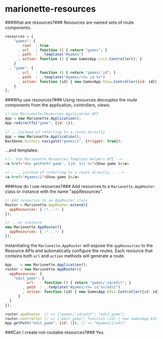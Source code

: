 marionette-resources
====================

###What are resources?###
Resources are named sets of route components.

```js
resources = {
    "games": {
        root  : true
      , url   : function () { return "games"; }
      , path  : _.template("#games")
      , action: function () { new GamesApp.List.Controller(); }
    }
  , "game": {
      , url   : function () { return "games/:id"; }
      , path  : _.template("#games/<%= id %>")
      , action: function (id) { new GamesApp.Show.Controller({id: id}); }
    }
};
```

###Why use resources?###
Using resources decouples the route components from the application, controllers, views:

```js
// Use Marionette.Resources Application API
App = new Marionette.Application();
App.redirectTo("game", {id: 1});
    
// ...instead of referring to a route directly
App = new Marionette.Application();
Backbone.history.navigate("games/1", {trigger: true});
```
...and templates:

```html
<!-- Use Marionette.Resources Template Helpers API -->
<a href="<%= getPath('game', {id: 1}) %>">Show game 1</a>

<!-- ...instead of referring to a route directly... -->
<a href="#games/1">Show game 1</a>
```

###How do I use resources?###
Add resources to a `Marionette.AppRouter` class or instance with the name "appResources".

```js
// Add resources to an AppRouter class
Router = Marionette.AppRouter.extend({
  appResources: { /*...*/ }
});

// ...or instance
new Marionette.AppRouter({
  appResources: { /*...*/ }
});

```

Instantiating the `Marionette.AppRouter` will expose the `appResources` to the Resource APIs and automatically configure the routes. Each resource that contains both `url` and `action` methods will generate a route.

```js
App    = new Marionette.Application();
router = new Marionette.AppRouter({
  appResources: {
    "edit_game": {
          url   : function () { return "games/:id/edit"; }
        , path  : _.template("#games/<%= id %>/edit")
        , action: function (id) { new GamesApp.Edit.Controller({id: id}); }
      }
  }
});

router.appRoutes  // => {"games/:id/edit": "edit_game"}
router.controller // => {"edit_game": function (id) { new GamesApp.Edit.Controller({id: id}); }}
App.getPath("edit_game", {id: 1}); // => "#games/1/edit"
```

###Can I create not-routable resources?###
Yes.
